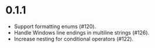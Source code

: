 # 0.1.1

* Support formatting enums (#120).
* Handle Windows line endings in multiline strings (#126).
* Increase nesting for conditional operators (#122).